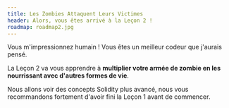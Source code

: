 ```yaml
---
title: Les Zombies Attaquent Leurs Victimes
header: Alors, vous êtes arrivé à la Leçon 2 !
roadmap: roadmap2.jpg
---
```


Vous m'impressionnez humain ! Vous êtes un meilleur codeur que j'aurais pensé.

La Leçon 2 va vous apprendre à **multiplier votre armée de zombie en les nourrissant avec d'autres formes de vie**.

Nous allons voir des concepts Solidity plus avancé, nous vous recommandons fortement d'avoir fini la Leçon 1 avant de commencer.
